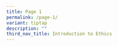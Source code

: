 ```yaml
---
title: Page 1
permalink: /page-1/
variant: tiptap
description: ""
third_nav_title: Introduction to Ethics
---
```

